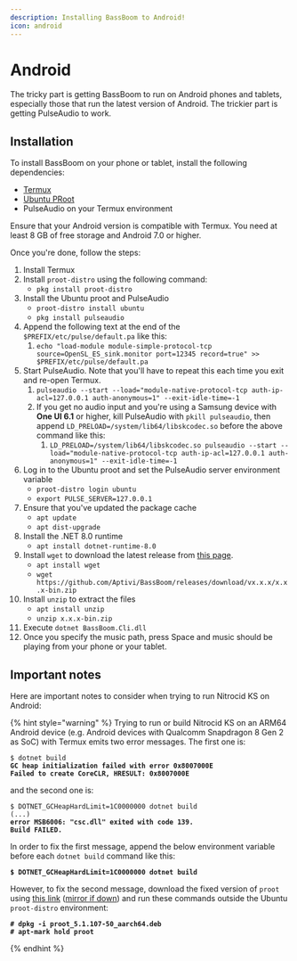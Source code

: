 ```yaml
---
description: Installing BassBoom to Android!
icon: android
---
```


# Android

The tricky part is getting BassBoom to run on Android phones and tablets, especially those that run the latest version of Android. The trickier part is getting PulseAudio to work.

## Installation

To install BassBoom on your phone or tablet, install the following dependencies:

* [Termux](https://termux.dev/en/)
* [Ubuntu PRoot](https://wiki.termux.com/wiki/PRoot#Installing_Linux_distributions)
* PulseAudio on your Termux environment

Ensure that your Android version is compatible with Termux. You need at least 8 GB of free storage and Android 7.0 or higher.

Once you're done, follow the steps:

1. Install Termux
2. Install `proot-distro` using the following command:
   * `pkg install proot-distro`
3. Install the Ubuntu proot and PulseAudio
   * `proot-distro install ubuntu`
   * `pkg install pulseaudio`
4. Append the following text at the end of the `$PREFIX/etc/pulse/default.pa` like this:
   1. `echo "load-module module-simple-protocol-tcp source=OpenSL_ES_sink.monitor port=12345 record=true" >> $PREFIX/etc/pulse/default.pa`
5. Start PulseAudio. Note that you'll have to repeat this each time you exit and re-open Termux.
   1. `pulseaudio --start --load="module-native-protocol-tcp auth-ip-acl=127.0.0.1 auth-anonymous=1" --exit-idle-time=-1`
   2. If you get no audio input and you're using a Samsung device with **One UI 6.1** or higher, kill PulseAudio with `pkill pulseaudio`, then append `LD_PRELOAD=/system/lib64/libskcodec.so` before the above command like this:
      1. `LD_PRELOAD=/system/lib64/libskcodec.so pulseaudio --start --load="module-native-protocol-tcp auth-ip-acl=127.0.0.1 auth-anonymous=1" --exit-idle-time=-1`
6. Log in to the Ubuntu proot and set the PulseAudio server environment variable
   * `proot-distro login ubuntu`
   * `export PULSE_SERVER=127.0.0.1`
7. Ensure that you've updated the package cache
   * `apt update`
   * `apt dist-upgrade`
8. Install the .NET 8.0 runtime
   * `apt install dotnet-runtime-8.0`
9. Install `wget` to download the latest release from [this page](https://github.com/Aptivi/BassBoom/releases).
   * `apt install wget`
   * `wget https://github.com/Aptivi/BassBoom/releases/download/vx.x.x/x.x.x-bin.zip`
10. Install `unzip` to extract the files
    * `apt install unzip`
    * `unzip x.x.x-bin.zip`
11. Execute `dotnet BassBoom.Cli.dll`
12. Once you specify the music path, press Space and music should be playing from your phone or your tablet.

## Important notes

Here are important notes to consider when trying to run Nitrocid KS on Android:

{% hint style="warning" %}
Trying to run or build Nitrocid KS on an ARM64 Android device (e.g. Android devices with Qualcomm Snapdragon 8 Gen 2 as SoC) with Termux emits two error messages. The first one is:

<pre class="language-shell-session"><code class="lang-shell-session">$ dotnet build
<strong>GC heap initialization failed with error 0x8007000E
</strong><strong>Failed to create CoreCLR, HRESULT: 0x8007000E
</strong></code></pre>

and the second one is:

<pre class="language-shell-session"><code class="lang-shell-session">$ DOTNET_GCHeapHardLimit=1C0000000 dotnet build
(...)
<strong>error MSB6006: "csc.dll" exited with code 139.
</strong><strong>Build FAILED.
</strong></code></pre>

In order to fix the first message, append the below environment variable before each `dotnet build` command like this:

<pre class="language-shell-session"><code class="lang-shell-session"><strong>$ DOTNET_GCHeapHardLimit=1C0000000 dotnet build
</strong></code></pre>

However, to fix the second message, download the fixed version of `proot` using [this link](https://drive.google.com/file/d/1J9euzuGB5w6WGLVNVxTFVnrauTEzISAV/view?usp=sharing) ([mirror if down](https://mega.nz/file/6dYT2YrY#IPKfJRx3Rt8xql1ggyQ95rgEkpDd_vksP02vnnaOPd4)) and run these commands outside the Ubuntu `proot-distro` environment:

<pre class="language-shell-session"><code class="lang-shell-session"><strong># dpkg -i proot_5.1.107-50_aarch64.deb
</strong><strong># apt-mark hold proot
</strong></code></pre>
{% endhint %}
